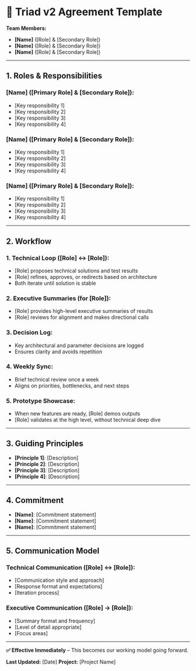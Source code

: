 # 🤝 Triad v2 Agreement Template

**Team Members:**
- **[Name]** ([Role] & [Secondary Role])
- **[Name]** ([Role] & [Secondary Role])  
- **[Name]** ([Role] & [Secondary Role])

---

## 1. Roles & Responsibilities

### [Name] ([Primary Role] & [Secondary Role]):
- [Key responsibility 1]
- [Key responsibility 2]
- [Key responsibility 3]
- [Key responsibility 4]

### [Name] ([Primary Role] & [Secondary Role]):
- [Key responsibility 1]
- [Key responsibility 2]
- [Key responsibility 3]
- [Key responsibility 4]

### [Name] ([Primary Role] & [Secondary Role]):
- [Key responsibility 1]
- [Key responsibility 2]
- [Key responsibility 3]
- [Key responsibility 4]

---

## 2. Workflow

### 1. Technical Loop ([Role] ↔ [Role]):
- [Role] proposes technical solutions and test results
- [Role] refines, approves, or redirects based on architecture
- Both iterate until solution is stable

### 2. Executive Summaries (for [Role]):
- [Role] provides high-level executive summaries of results
- [Role] reviews for alignment and makes directional calls

### 3. Decision Log:
- Key architectural and parameter decisions are logged
- Ensures clarity and avoids repetition

### 4. Weekly Sync:
- Brief technical review once a week
- Aligns on priorities, bottlenecks, and next steps

### 5. Prototype Showcase:
- When new features are ready, [Role] demos outputs
- [Role] validates at the high level, without technical deep dive

---

## 3. Guiding Principles
- **[Principle 1]**: [Description]
- **[Principle 2]**: [Description]
- **[Principle 3]**: [Description]
- **[Principle 4]**: [Description]

---

## 4. Commitment
- **[Name]**: [Commitment statement]
- **[Name]**: [Commitment statement]
- **[Name]**: [Commitment statement]

---

## 5. Communication Model

### Technical Communication ([Role] ↔ [Role]):
- [Communication style and approach]
- [Response format and expectations]
- [Iteration process]

### Executive Communication ([Role] → [Role]):
- [Summary format and frequency]
- [Level of detail appropriate]
- [Focus areas]

---

**✅ Effective Immediately** – This becomes our working model going forward.

**Last Updated:** [Date]
**Project:** [Project Name]
